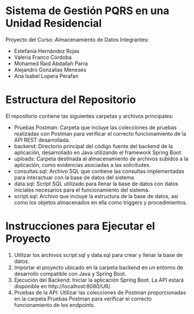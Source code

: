 # Sistema de Gestión PQRS en una Unidad Residencial
Proyecto del Curso: Almacenamiento de Datos
Integrantes: 
- Estefanía Hernández Rojas
- Valeria Franco Córdoba
- Mohamed Raid Abdallah Parra
- Alejandro Gonzalias Meneses
- Ana Isabel Lopera Perafan

# Estructura del Repositorio

El repositorio contiene las siguientes carpetas y archivos principales:
- Pruebas Postman: Carpeta que incluye las colecciones de pruebas realizadas con Postman para verificar el correcto funcionamiento de la API REST desarrollada.
- backend: Directorio principal del código fuente del backend de la aplicación, desarrollado en Java utilizando el framework Spring Boot.
- uploads: Carpeta destinada al almacenamiento de archivos subidos a la aplicación, como evidencias asociadas a las solicitudes.
- consultas.sql: Archivo SQL que contiene las consultas implementadas para interactuar con la base de datos del sistema.
- data.sql: Script SQL utilizado para llenar la base de datos con datos iniciales necesarios para el funcionamiento del sistema.
- script.sql: Archivo que incluye la estructura de la base de datos, así como los objetos almacenados en ella como triggers y procedimientos.
# Instrucciones para Ejecutar el Proyecto

1.	Utilizar los archivos script.sql y data.sql para crear y llenar la base de datos.
2.	Importar el proyecto ubicado en la carpeta backend en un entorno de desarrollo compatible con Java y Spring Boot.
3.	Ejecución del Backend: Iniciar la aplicación Spring Boot. La API estará disponible en http://localhost:8080/UR/.
4.	Pruebas de la API: Utilizar las colecciones de Postman proporcionadas en la carpeta Pruebas Postman para verificar el correcto funcionamiento de los endpoints.

